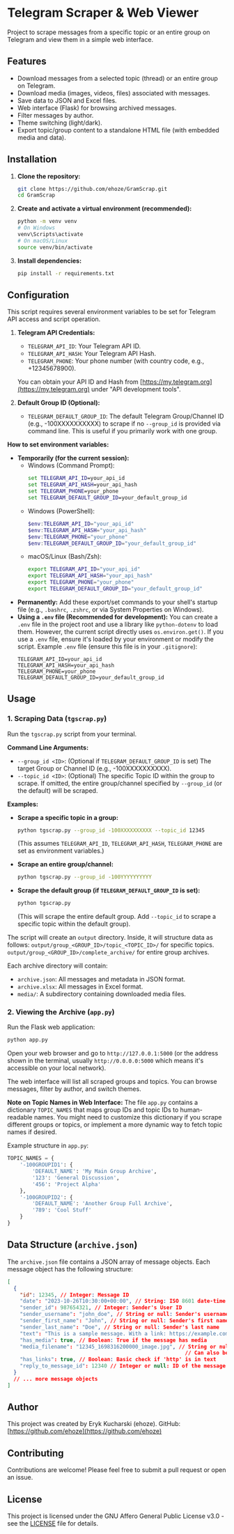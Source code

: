 # Telegram Scraper & Web Viewer

Project to scrape messages from a specific topic or an entire group on Telegram and view them in a simple web interface.

## Features

*   Download messages from a selected topic (thread) or an entire group on Telegram.
*   Download media (images, videos, files) associated with messages.
*   Save data to JSON and Excel files.
*   Web interface (Flask) for browsing archived messages.
*   Filter messages by author.
*   Theme switching (light/dark).
*   Export topic/group content to a standalone HTML file (with embedded media and data).

## Installation

1.  **Clone the repository:**
    ```bash
    git clone https://github.com/ehoze/GramScrap.git
    cd GramScrap
    ```

2.  **Create and activate a virtual environment (recommended):**
    ```bash
    python -m venv venv
    # On Windows
    venv\Scripts\activate
    # On macOS/Linux
    source venv/bin/activate
    ```

3.  **Install dependencies:**
    ```bash
    pip install -r requirements.txt
    ```

## Configuration

This script requires several environment variables to be set for Telegram API access and script operation.

1.  **Telegram API Credentials:**
    *   `TELEGRAM_API_ID`: Your Telegram API ID.
    *   `TELEGRAM_API_HASH`: Your Telegram API Hash.
    *   `TELEGRAM_PHONE`: Your phone number (with country code, e.g., +12345678900).

    You can obtain your API ID and Hash from [https://my.telegram.org](https://my.telegram.org) under "API development tools".

2.  **Default Group ID (Optional):**
    *   `TELEGRAM_DEFAULT_GROUP_ID`: The default Telegram Group/Channel ID (e.g., -100XXXXXXXXXX) to scrape if no `--group_id` is provided via command line. This is useful if you primarily work with one group.

**How to set environment variables:**

*   **Temporarily (for the current session):**
    *   Windows (Command Prompt):
        ```cmd
        set TELEGRAM_API_ID=your_api_id
        set TELEGRAM_API_HASH=your_api_hash
        set TELEGRAM_PHONE=your_phone
        set TELEGRAM_DEFAULT_GROUP_ID=your_default_group_id
        ```
    *   Windows (PowerShell):
        ```powershell
        $env:TELEGRAM_API_ID="your_api_id"
        $env:TELEGRAM_API_HASH="your_api_hash"
        $env:TELEGRAM_PHONE="your_phone"
        $env:TELEGRAM_DEFAULT_GROUP_ID="your_default_group_id"
        ```
    *   macOS/Linux (Bash/Zsh):
        ```bash
        export TELEGRAM_API_ID="your_api_id"
        export TELEGRAM_API_HASH="your_api_hash"
        export TELEGRAM_PHONE="your_phone"
        export TELEGRAM_DEFAULT_GROUP_ID="your_default_group_id"
        ```
*   **Permanently:** Add these export/set commands to your shell's startup file (e.g., `.bashrc`, `.zshrc`, or via System Properties on Windows).
*   **Using a `.env` file (Recommended for development):**
    You can create a `.env` file in the project root and use a library like `python-dotenv` to load them. However, the current script directly uses `os.environ.get()`. If you use a `.env` file, ensure it's loaded by your environment or modify the script.
    Example `.env` file (ensure this file is in your `.gitignore`):
    ```
    TELEGRAM_API_ID=your_api_id
    TELEGRAM_API_HASH=your_api_hash
    TELEGRAM_PHONE=your_phone
    TELEGRAM_DEFAULT_GROUP_ID=your_default_group_id
    ```

## Usage

### 1. Scraping Data (`tgscrap.py`)

Run the `tgscrap.py` script from your terminal.

**Command Line Arguments:**

*   `--group_id <ID>`: (Optional if `TELEGRAM_DEFAULT_GROUP_ID` is set) The target Group or Channel ID (e.g., -100XXXXXXXXXX).
*   `--topic_id <ID>`: (Optional) The specific Topic ID within the group to scrape. If omitted, the entire group/channel specified by `--group_id` (or the default) will be scraped.

**Examples:**

*   **Scrape a specific topic in a group:**
    ```bash
    python tgscrap.py --group_id -100XXXXXXXXXX --topic_id 12345
    ```
    (This assumes `TELEGRAM_API_ID`, `TELEGRAM_API_HASH`, `TELEGRAM_PHONE` are set as environment variables.)

*   **Scrape an entire group/channel:**
    ```bash
    python tgscrap.py --group_id -100YYYYYYYYYY
    ```

*   **Scrape the default group (if `TELEGRAM_DEFAULT_GROUP_ID` is set):**
    ```bash
    python tgscrap.py
    ```
    (This will scrape the entire default group. Add `--topic_id` to scrape a specific topic within the default group).

The script will create an `output` directory. Inside, it will structure data as follows:
`output/group_<GROUP_ID>/topic_<TOPIC_ID>/` for specific topics.
`output/group_<GROUP_ID>/complete_archive/` for entire group archives.

Each archive directory will contain:
*   `archive.json`: All messages and metadata in JSON format.
*   `archive.xlsx`: All messages in Excel format.
*   `media/`: A subdirectory containing downloaded media files.

### 2. Viewing the Archive (`app.py`)

Run the Flask web application:

```bash
python app.py
```

Open your web browser and go to `http://127.0.0.1:5000` (or the address shown in the terminal, usually `http://0.0.0.0:5000` which means it's accessible on your local network).

The web interface will list all scraped groups and topics. You can browse messages, filter by author, and switch themes.

**Note on Topic Names in Web Interface:**
The file `app.py` contains a dictionary `TOPIC_NAMES` that maps group IDs and topic IDs to human-readable names. You might need to customize this dictionary if you scrape different groups or topics, or implement a more dynamic way to fetch topic names if desired.

Example structure in `app.py`:
```python
TOPIC_NAMES = {
    '-100GROUPID1': { 
        'DEFAULT_NAME': 'My Main Group Archive',
        '123': 'General Discussion',
        '456': 'Project Alpha'
    },
    '-100GROUPID2': {
        'DEFAULT_NAME': 'Another Group Full Archive',
        '789': 'Cool Stuff'
    }
}
```

## Data Structure (`archive.json`)

The `archive.json` file contains a JSON array of message objects. Each message object has the following structure:

```json
[
  {
    "id": 12345, // Integer: Message ID
    "date": "2023-10-26T10:30:00+00:00", // String: ISO 8601 date-time
    "sender_id": 987654321, // Integer: Sender's User ID
    "sender_username": "john_doe", // String or null: Sender's username
    "sender_first_name": "John", // String or null: Sender's first name
    "sender_last_name": "Doe", // String or null: Sender's last name
    "text": "This is a sample message. With a link: https://example.com", // String: Message text content
    "has_media": true, // Boolean: True if the message has media
    "media_filename": "12345_1698316200000_image.jpg", // String or null: Filename of the downloaded media (if any)
                                                         // Can also be "skipped_large_file_(SIZE_MB)MB"
    "has_links": true, // Boolean: Basic check if 'http' is in text
    "reply_to_message_id": 12340 // Integer or null: ID of the message this is a reply to
  }
  // ... more message objects
]
```

## Author

This project was created by Eryk Kucharski (ehoze).
GitHub: [https://github.com/ehoze](https://github.com/ehoze)

## Contributing

Contributions are welcome! Please feel free to submit a pull request or open an issue.

## License

This project is licensed under the GNU Affero General Public License v3.0 - see the [LICENSE](LICENSE) file for details. 
